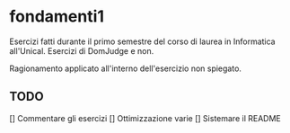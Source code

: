 # fondamenti1
Esercizi fatti durante il primo semestre del corso di laurea in Informatica all'Unical. Esercizi di DomJudge e non.

Ragionamento applicato all'interno dell'esercizio non spiegato.

## TODO
[] Commentare gli esercizi
[] Ottimizzazione varie
[] Sistemare il README
